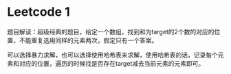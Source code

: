 # Leetcode 1

题目解读：超级经典的题目，给定一个数组，找到和为target的2个数的对应的位置，不能重复选用同样的元素两次，假定只有一个答案。

可以选择暴力求解，也可以选择使用哈希表来求解，使用哈希表的话，记录每个元素和对应的位置，遍历的时候找是否存在target减去当前元素的元素即可。